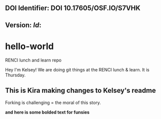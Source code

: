 ## DOI Identifier: DOI 10.17605/OSF.IO/S7VHK

## Version: $Id:$

# hello-world
RENCI lunch and learn repo

Hey I'm Kelsey!
We are doing git things at the RENCI lunch & learn.
It is Thursday.

## This is Kira making changes to Kelsey's readme

Forking is challenging =  the moral of this story.

**and here is some bolded text for funsies**
